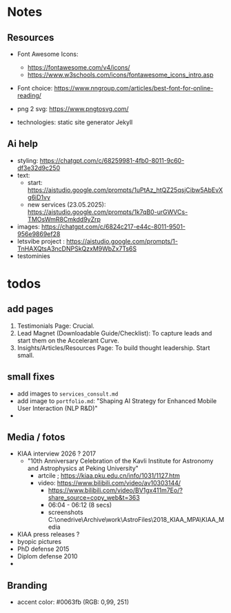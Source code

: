 # Notes

## Resources

- Font Awesome Icons:
  - https://fontawesome.com/v4/icons/
  - https://www.w3schools.com/icons/fontawesome_icons_intro.asp
- Font choice: https://www.nngroup.com/articles/best-font-for-online-reading/

- png 2 svg: https://www.pngtosvg.com/

- technologies: static site generator Jekyll

## Ai help

- styling: https://chatgpt.com/c/68259981-4fb0-8011-9c60-df3e32d9c250
- text:
  - start: https://aistudio.google.com/prompts/1uPtAz_htQZ25qsjCibw5AbEvXg6iD1vy
  - new services (23.05.2025): https://aistudio.google.com/prompts/1k7qB0-urGWVCs-TMOsWmR8Cmkdd9yZrp
- images: https://chatgpt.com/c/6824c217-e44c-8011-9501-956e9869ef28
- letsvibe project : https://aistudio.google.com/prompts/1-TnHAXQtsA3ncDNPSkQzxM9WbZx7Ts6S
- testominies

# todos

## add pages

1. Testimonials Page: Crucial.
2. Lead Magnet (Downloadable Guide/Checklist): To capture leads and start them on the Accelerant Curve.
3. Insights/Articles/Resources Page: To build thought leadership. Start small.

## small fixes

- add images to `services_consult.md`
- add image to `portfolio.md`: "Shaping AI Strategy for Enhanced Mobile User Interaction (NLP R&D)"
-

## Media / fotos

- KIAA interview 2026 ? 2017
  - "10th Anniversary Celebration of the Kavli Institute for Astronomy and Astrophysics at Peking University"
    - artcile ; https://kiaa.pku.edu.cn/info/1031/1127.htm
    - video: https://www.bilibili.com/video/av10303144/
      - https://www.bilibili.com/video/BV1gx411m7Eo/?share_source=copy_web&t=363
      - 06:04 - 06:12 (8 secs)
      - screenshots C:\onedrive\Archive\work\AstroFiles\2018_KIAA_MPA\KIAA_Media
- KIAA press releases ?
- byopic pictures
- PhD defense 2015
- Diplom defense 2010
-

## Branding

- accent color: #0063fb (RGB: 0,99, 251)
